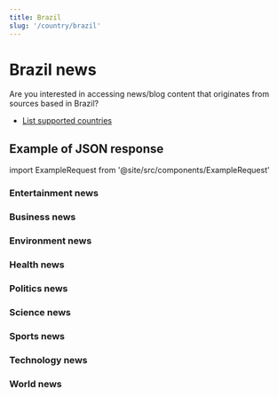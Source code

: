 ```yaml
---
title: Brazil
slug: '/country/brazil'
---
```


# Brazil news

Are you interested in accessing news/blog content that originates from sources based in Brazil?

- [List supported countries](/articles/countries)

## Example of JSON response

import ExampleRequest from '@site/src/components/ExampleRequest'

### Entertainment news
<ExampleRequest url="https://apitube.io/v1/news/articles?limit=2&category=news/Arts_and_Entertainment&country=br"></ExampleRequest>

### Business news
<ExampleRequest url="https://apitube.io/v1/news/articles?limit=2&category=news/Business&country=br"></ExampleRequest>

### Environment news
<ExampleRequest url="https://apitube.io/v1/news/articles?limit=2&category=news/Environment&country=br"></ExampleRequest>

### Health news
<ExampleRequest url="https://apitube.io/v1/news/articles?limit=2&category=news/Health&country=br"></ExampleRequest>

### Politics news
<ExampleRequest url="https://apitube.io/v1/news/articles?limit=2&category=news/Politics&country=br"></ExampleRequest>

### Science news
<ExampleRequest url="https://apitube.io/v1/news/articles?limit=2&category=news/Science&country=br"></ExampleRequest>

### Sports news
<ExampleRequest url="https://apitube.io/v1/news/articles?limit=2&category=news/Sports&country=br"></ExampleRequest>

### Technology news
<ExampleRequest url="https://apitube.io/v1/news/articles?limit=2&category=news/Technology&country=br"></ExampleRequest>

### World news
<ExampleRequest url="https://apitube.io/v1/news/articles?limit=2&category=news/World&country=br"></ExampleRequest>

